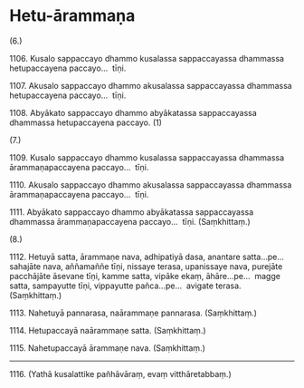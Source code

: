 

# Hetu-ārammaṇa






(6.)

1106\. Kusalo sappaccayo dhammo kusalassa sappaccayassa dhammassa hetupaccayena paccayo…  tīṇi.

1107\. Akusalo sappaccayo dhammo akusalassa sappaccayassa dhammassa hetupaccayena paccayo…  tīṇi.

1108\. Abyākato sappaccayo dhammo abyākatassa sappaccayassa dhammassa hetupaccayena paccayo. (1)

(7.)

1109\. Kusalo sappaccayo dhammo kusalassa sappaccayassa dhammassa ārammaṇapaccayena paccayo…  tīṇi.

1110\. Akusalo sappaccayo dhammo akusalassa sappaccayassa dhammassa ārammaṇapaccayena paccayo…  tīṇi.

1111\. Abyākato sappaccayo dhammo abyākatassa sappaccayassa dhammassa ārammaṇapaccayena paccayo…  tīṇi. (Saṃkhittaṃ.)

(8.)

1112\. Hetuyā satta, ārammaṇe nava, adhipatiyā dasa, anantare satta…pe…  sahajāte nava, aññamaññe tīṇi, nissaye terasa, upanissaye nava, purejāte pacchājāte āsevane tīṇi, kamme satta, vipāke ekaṃ, āhāre…pe…  magge satta, sampayutte tīṇi, vippayutte pañca…pe…  avigate terasa. (Saṃkhittaṃ.)

1113\. Nahetuyā pannarasa, naārammaṇe pannarasa. (Saṃkhittaṃ.)

1114\. Hetupaccayā naārammaṇe satta. (Saṃkhittaṃ.)

1115\. Nahetupaccayā ārammaṇe nava. (Saṃkhittaṃ.)

---

1116\. (Yathā kusalattike pañhāvāraṃ, evaṃ vitthāretabbaṃ.)





